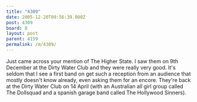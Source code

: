 ```yaml
---
title: "4309"
date: 2005-12-20T09:56:39.000Z
post: 4309
board: 8
layout: post
parent: 4159
permalink: /m/4309/
---
```

Just came across your mention of The Higher State. I saw them on 9th December at the Dirty Water Club and they were really very good. It's seldom that I see a first band on get such a reception from an audience that mostly doesn't know already, even asking them for an encore. They're back at the Dirty Water Club on 14 April (with an Australian all girl group called The Dollsquad and a spanish garage band called The Hollywood Sinners).
